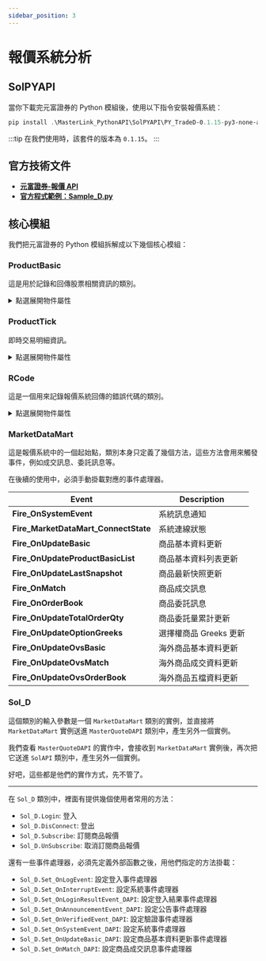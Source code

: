 ```yaml
---
sidebar_position: 3
---
```


# 報價系統分析

## SolPYAPI

當你下載完元富證券的 Python 模組後，使用以下指令安裝報價系統：

```powershell
pip install .\MasterLink_PythonAPI\SolPYAPI\PY_TradeD-0.1.15-py3-none-any.whl
```

:::tip
在我們使用時，該套件的版本為 `0.1.15`。
:::

## 官方技術文件

- [**元富證券-報價 API**](https://mlapi.masterlink.com.tw/web_api/service/document/python-quote)
- [**官方程式範例：Sample_D.py**](https://github.com/DocsaidLab/AutoTraderX/blob/main/MasterLink_PythonAPI/SolPYAPI/Sample_D.py)

## 核心模組

我們把元富證券的 Python 模組拆解成以下幾個核心模組：

### ProductBasic

這是用於記錄和回傳股票相關資訊的類別。

<details>
  <summary>點選展開物件屬性</summary>

    | No. | 欄位名稱                        | 資料類型 | 格式     | 說明                                                                                                                                      |
    | --- | ------------------------------- | -------- | -------- | ----------------------------------------------------------------------------------------------------------------------------------------- |
    | 1   | Exchange                        | str      |          | 交易所(TWSE、TAIFEX)                                                                                                                      |
    | 2   | Symbol                          | str      |          | 商品代號(TWSE、TAIFEX)                                                                                                                    |
    | 3   | Category                        | str      |          | 商品分類(TWSE、TAIFEX)                                                                                                                    |
    | 4   | TodayRefPrice                   | str      |          | 參考價(TAIFEX)                                                                                                                            |
    | 5   | RiseStopPrice                   | str      |          | 漲停價(TWSE、TAIFEX)                                                                                                                      |
    | 6   | FallStopPrice                   | str      |          | 跌停價(TWSE、TAIFEX)                                                                                                                      |
    | 7   | ChineseName                     | str      | UTF-8    | 商品中文名稱(TWSE)                                                                                                                        |
    | 8   | PreTotalMatchQty                | str      |          | 上一交易日成交總量(TWSE、TAIFEX)                                                                                                          |
    | 9   | PreTodayRefPrice                | str      |          | 上一交易日參考價(TWSE、TAIFEX)                                                                                                            |
    | 10  | PreClosePrice                   | str      |          | 上一交易日收盤價(TWSE、TAIFEX)                                                                                                            |
    | 11  | IndustryCategory                | str      |          | 參考"產業別代碼表" 產業別(TWSE)                                                                                                           |
    | 12  | StockCategory                   | str      |          | 參考“證券別代碼表” 證券別(TWSE)                                                                                                           |
    | 13  | BoardRemark                     | str      |          | 板別註記(TWSE)                                                                                                                            |
    | 14  | ClassRemark                     | str      |          | 類股註記(TWSE)                                                                                                                            |
    | 15  | StockAnomalyCode                | str      |          | 參考"股票異常代碼表" 股票異常代碼(TWSE)                                                                                                   |
    | 16  | NonTenParValueRemark            | str      |          | 非 10 元面額註記(TWSE)                                                                                                                    |
    | 17  | AbnormalRecommendationIndicator | str      |          | 異常推介個股註記(TWSE)                                                                                                                    |
    | 18  | AbnormalSecuritiesIndicator     | str      |          | 異常推介個股註記(TWSE)                                                                                                                    |
    | 19  | DayTradingRemark                | str      |          | "0"：預設值 "A"：可先買後賣或先賣後買現股當沖證券 "B"：時表示為 可先買後賣現股當沖證券 SPACE：表示為不可現股當沖證券 可現股當沖註記(TWSE) |
    | 20  | TradingUnit                     | str      |          | 交易單位(TWSE)                                                                                                                            |
    | 21  | TickSize                        | str      |          | 最小跳動單位(TWSE)                                                                                                                        |
    | 22  | prodKind                        | str      |          | 契約種類(TAIFEX)                                                                                                                          |
    | 23  | strikePriceDecimalLocator       | str      |          | 選擇權商品代號之履約價小數位數(TAIFEX)                                                                                                    |
    | 24  | PreTotalTradingAmount           | str      |          | 上一交易日成交總額(TWSE)                                                                                                                  |
    | 25  | DecimalLocator                  | str      |          | 價格小數位數(TAIFEX)                                                                                                                      |
    | 26  | BeginDate                       | str      | YYYYMMDD | 上市日期(TAIFEX)                                                                                                                          |
    | 27  | EndDate                         | str      | YYYYMMDD | 下市日期(TAIFEX)                                                                                                                          |
    | 28  | FlowGroup                       | str      |          | 流程群組(TAIFEX)                                                                                                                          |
    | 29  | DeliveryDate                    | str      | YYYYMMDD | 最後結算日(TAIFEX)                                                                                                                        |
    | 30  | DynamicBanding                  | str      |          | Y:適用, N:不適用 適用動態價格穩定(TAIFEX)                                                                                                 |
    | 31  | ContractSymbol                  | str      |          | 契約代號(TAIFEX)                                                                                                                          |
    | 32  | ContractName                    | str      |          | 契約中文名稱(TAIFEX)                                                                                                                      |
    | 33  | StockID                         | str      |          | 現貨股票代碼(TAIFEX)                                                                                                                      |
    | 34  | StatusCode                      | str      |          | N：正常 P：暫停交易 U：即將上市 狀態碼(TAIFEX)                                                                                            |
    | 35  | Currency                        | str      |          | 幣別(TAIFEX)                                                                                                                              |
    | 36  | AcceptQuoteFlag                 | str      |          | 是否可報價(TAIFEX)                                                                                                                        |
    | 37  | BlockTradeFlag                  | str      |          | Y:可 N:不可 是否可鉅額交易(TAIFEX)                                                                                                        |
    | 38  | ExpiryType                      | str      |          | S:標準 W:週 到期別(TAIFEX)                                                                                                                |
    | 39  | UnderlyingType                  | str      |          | E S:個股 現貨類別(TAIFEX)                                                                                                                 |
    | 40  | MarketCloseGroup                | str      |          | 參考"商品收盤時間群組表" 商品收盤時間群組(TAIFEX)                                                                                         |
    | 41  | EndSession                      | str      |          | 一般交易時段：0 盤後交易時段：1 交易時段(TAIFEX)                                                                                          |
    | 42  | isAfterHours                    | str      |          | 早盤 : 0 午盤: 1 早午盤識別(TAIFEX)                                                                                                       |

</details>

### ProductTick

即時交易明細資訊。

<details>
    <summary>點選展開物件屬性</summary>

      | No.  | 欄位名稱                   | 資料類型  | 格式          | 說明                                                                                      |
      |------|----------------------------|-----------|---------------|-------------------------------------------------------------------------------------------|
      | 1    | Exchange                   | str       |               | 交易所(TWSE、TAIFEX)                                                                      |
      | 2    | Symbol                     | str       |               | 商品代號(TWSE、TAIFEX)                                                                    |
      | 3    | MatchTime                  | str       | %H:%M:%S.%f   | 成交資料時間(交易所) (TWSE、TAIFEX)                                                       |
      | 4    | OrderBookTime              | str       | %H:%M:%S.%f   | 五檔資料時間(交易所) (TWSE、TAIFEX)                                                       |
      | 5    | TxSeq                      | str       |               | 交易所序號(成交資訊) (TWSE、TAIFEX)                                                       |
      | 6    | ObSeq                      | str       |               | 交易所序號(五檔資訊) (TWSE、TAIFEX)                                                       |
      | 7    | IsTxTrail                  | bool      |               | 0: 非試撮，1: 試撮 是否為成交試撮資料(TWSE、TAIFEX)                                      |
      | 8    | Is5QTrial                  | bool      |               | 0: 非試撮，1: 試撮 是否為五檔試撮資料(TWSE、TAIFEX)                                      |
      | 9    | IsTrail                    | bool      |               | 0: 非試撮，1: 試撮 是否為試撮資料(TWSE、TAIFEX)                                          |
      | 10   | DecimalLocator             | str       |               | 價格欄位小數位數(TAIFEX)                                                                  |
      | 11   | MatchPrice                 | str       |               | 成交價(TWSE、TAIFEX)                                                                      |
      | 12   | MatchQty                   | str       |               | 商品成交量(TAIFEX)                                                                        |
      | 13   | MatchPriceList             | list      |               | 一筆行情, 多筆成交價(TWSE、TAIFEX)                                                        |
      | 14   | MatchQtyList               | list      |               | 一筆行情, 多筆成交量(TWSE、TAIFEX)                                                        |
      | 15   | MatchBuyCount              | str       |               | 累計買進成交筆數(TAIFEX)                                                                  |
      | 16   | MatchSellCount             | str       |               | 累計賣出成交筆數(TAIFEX)                                                                  |
      | 17   | TotalMatchQty              | str       |               | 商品成交總量(TWSE、TAIFEX)                                                                |
      | 18   | TotalTradingAmount         | str       |               | 商品成交總額(TWSE、TAIFEX)                                                                |
      | 19   | TradingUnit                | str       |               | 交易單位(TWSE、TAIFEX)                                                                    |
      | 20   | DayHigh                    | str       |               | 當日最高價(TWSE、TAIFEX)                                                                  |
      | 21   | DayLow                     | str       |               | 當日最低價(TWSE、TAIFEX)                                                                  |
      | 22   | RefPrice                   | str       |               | 參考價(TWSE)                                                                              |
      | 23   | BuyPrice                   | list      |               | 五檔報價(買價) (TWSE、TAIFEX)                                                              |
      | 24   | BuyQty                     | list      |               | 五檔報價(買量) (TWSE、TAIFEX)                                                              |
      | 25   | SellPrice                  | list      |               | 五檔報價(賣價) (TWSE、TAIFEX)                                                              |
      | 26   | SellQty                    | list      |               | 五檔報價(賣量) (TWSE、TAIFEX)                                                              |
      | 27   | AllMarketAmount            | str       |               | 整體市場成交總額(TWSE)                                                                    |
      | 28   | AllMarketVolume            | str       |               | 整體市場成交數量(TWSE)                                                                    |
      | 29   | AllMarketCnt               | str       |               | 整體市場成交筆數(TWSE)                                                                    |
      | 30   | AllMarketBuyCnt            | str       |               | 整體市場委託買進筆數(TWSE)                                                                |
      | 31   | AllMarketSellCnt           | str       |               | 整體市場委託賣出筆數(TWSE)                                                                |
      | 32   | AllMarketBuyQty            | str       |               | 整體市場委託買進數量(TWSE)                                                                |
      | 33   | AllMarketSellQty           | str       |               | 整體市場委託賣出數量(TWSE)                                                                |
      | 34   | IsFixedPriceTransaction    | str       |               | 是否為定盤交易(TWSE)                                                                      |
      | 35   | OpenPrice                  | str       |               | 開盤價(TWSE、TAIFEX)                                                                      |
      | 36   | FirstDerivedBuyPrice       | str       |               | 衍生委託單第一檔買進價格(TAIFEX)                                                          |
      | 37   | FirstDerivedBuyQty         | str       |               | 衍生委託單第一檔買進價格數量(TAIFEX)                                                      |
      | 38   | FirstDerivedSellPrice      | str       |               | 衍生委託單第一檔賣出價格數量(TAIFEX)                                                      |
      | 39   | FirstDerivedSellQty        | str       |               | 衍生委託單第一檔賣出價格數量(TAIFEX)                                                      |
      | 40   | TotalBuyOrder              | str       |               | 買進累計委託筆數(TAIFEX)                                                                  |
      | 41   | TotalBuyQty                | str       |               | 買進累計委託合約數(TAIFEX)                                                                |
      | 42   | TotalSellOrder             | str       |               | 賣出累計委託筆數(TAIFEX)                                                                  |
      | 43   | TotalSellQty               | str       |               | 賣出累計委託合約數(TAIFEX)                                                                |
      | 44   | ClosePrice                 | str       |               | 收盤價(TAIFEX)                                                                            |
      | 45   | SettlePrice                | str       |               | 結算價(TAIFEX)                                                                            |

</details>

### RCode

這是一個用來記錄報價系統回傳的錯誤代碼的類別。

<details>
  <summary>點選展開物件屬性</summary>
| 值    | 名稱                                 | 說明                                      |
|-------|--------------------------------------|-------------------------------------------|
| 0     | OK                                   | 成功                                      |
| 1     | SOLCLIENT_WOULD_BLOCK                | API 呼叫會阻塞，但請求非阻塞模式              |
| 2     | SOLCLIENT_IN_PROGRESS                | API 呼叫正在進行中（非阻塞模式）               |
| 3     | SOLCLIENT_NOT_READY                  | API 無法完成，因為對象未準備好（例如，會話未連接） |
| 4     | SOLCLIENT_EOS                        | 結構化容器上的下一次操作返回了流結束            |
| 5     | SOLCLIENT_NOT_FOUND                  | 在 MAP 中查找命名字段未找到                   |
| 6     | SOLCLIENT_NOEVENT                    | 上下文無事件可處理                           |
| 7     | SOLCLIENT_INCOMPLETE                 | API 呼叫完成了部分但不是所有請求的功能          |
| 8     | SOLCLIENT_ROLLBACK                   | 當交易已回滾時，Commit() 返回此值             |
| 9     | SOLCLIENT_EVENT                      | SolClient 會話事件                          |
| 10    | CLIENT_ALREADY_CONNECTED             | 連線已建立                                  |
| 11    | CLIENT_ALREADY_DISCONNECTED          | 連線已斷線                                  |
| 12    | ANNOUNCEMENT                         | 公告訊息                                    |
| -1    | FAIL                                 | 失敗                                      |
| -2    | CONNECTION_REFUSED                   | 拒絕連線                                    |
| -3    | CONNECTION_FAIL                      | 連線失敗                                    |
| -4    | ALREADY_EXISTS                       | 目標物件已存在                               |
| -5    | NOT_FOUND                            | 目標物件不存在                               |
| -6    | CLIENT_NOT_READY                     | 連線尚未準備好                               |
| -7    | USER_SUBSCRIPTION_LIMIT_EXCEEDED     | 超過訂閱數上限                               |
| -8    | USER_NOT_APPLIED                     | 尚未申請                                    |
| -9    | USER_NOT_VERIFIED                    | 尚未驗證                                    |
| -10   | USER_VERIFICATION_FAIL               | 驗證失敗                                    |
| -11   | SUBSCRIPTION_FAIL                    | 訂閱商品失敗                                 |
| -12   | RECOVERY_FAIL                        | 回補失敗                                    |
| -13   | DOWNLOAD_PRODUCT_FAIL                | 下載基本資料檔失敗                            |
| -14   | MESSAGE_HANDLER_FAIL                 | 訊息處理錯誤                                 |
| -15   | FUNCTION_SUBSCRIPTION_LIMIT_EXCEEDED | 功能訂閱數超過上限                             |
| -16   | USER_NOT_VERIFIED_TWSE               | 尚未驗證 TWSE                                |
| -17   | USER_NOT_VERIFIED_TAIFEX             | 尚未驗證 TAIFEX                              |
| -18   | USER_NOT_VERIFIED_TWSE_TAIFEX        | 尚未驗證 TWSE&TAIFEX                          |
| -9999 | UNKNOWN_ERROR                        | 未知錯誤                                    |

</details>

### MarketDataMart

這是報價系統中的一個起始點，類別本身只定義了幾個方法，這些方法會用來觸發事件，例如成交訊息、委託訊息等。

在後續的使用中，必須手動掛載對應的事件處理器。

| Event                                | Description            |
| ------------------------------------ | ---------------------- |
| **Fire_OnSystemEvent**               | 系統訊息通知           |
| **Fire_MarketDataMart_ConnectState** | 系統連線狀態           |
| **Fire_OnUpdateBasic**               | 商品基本資料更新       |
| **Fire_OnUpdateProductBasicList**    | 商品基本資料列表更新   |
| **Fire_OnUpdateLastSnapshot**        | 商品最新快照更新       |
| **Fire_OnMatch**                     | 商品成交訊息           |
| **Fire_OnOrderBook**                 | 商品委託訊息           |
| **Fire_OnUpdateTotalOrderQty**       | 商品委託量累計更新     |
| **Fire_OnUpdateOptionGreeks**        | 選擇權商品 Greeks 更新 |
| **Fire_OnUpdateOvsBasic**            | 海外商品基本資料更新   |
| **Fire_OnUpdateOvsMatch**            | 海外商品成交資料更新   |
| **Fire_OnUpdateOvsOrderBook**        | 海外商品五檔資料更新   |

### Sol_D

這個類別的輸入參數是一個 `MarketDataMart` 類別的實例，並直接將 `MarketDataMart` 實例送進 `MasterQuoteDAPI` 類別中，產生另外一個實例。

我們查看 `MasterQuoteDAPI` 的實作中，會接收到 `MarketDataMart` 實例後，再次把它送進 `SolAPI` 類別中，產生另外一個實例。

好吧，這些都是他們的實作方式，先不管了。

---

在 `Sol_D` 類別中，裡面有提供幾個使用者常用的方法：

- `Sol_D.Login`: 登入
- `Sol_D.DisConnect`: 登出
- `Sol_D.Subscribe`: 訂閱商品報價
- `Sol_D.UnSubscribe`: 取消訂閱商品報價

還有一些事件處理器，必須先定義外部函數之後，用他們指定的方法掛載：

- `Sol_D.Set_OnLogEvent`: 設定登入事件處理器
- `Sol_D.Set_OnInterruptEvent`: 設定系統事件處理器
- `Sol_D.Set_OnLoginResultEvent_DAPI`: 設定登入結果事件處理器
- `Sol_D.Set_OnAnnouncementEvent_DAPI`: 設定公告事件處理器
- `Sol_D.Set_OnVerifiedEvent_DAPI`: 設定驗證事件處理器
- `Sol_D.Set_OnSystemEvent_DAPI`: 設定系統事件處理器
- `Sol_D.Set_OnUpdateBasic_DAPI`: 設定商品基本資料更新事件處理器
- `Sol_D.Set_OnMatch_DAPI`: 設定商品成交訊息事件處理器

